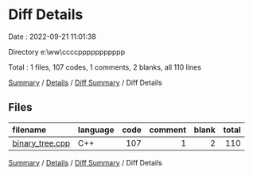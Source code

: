 # Diff Details

Date : 2022-09-21 11:01:38

Directory e:\\ww\\ccccppppppppppp

Total : 1 files,  107 codes, 1 comments, 2 blanks, all 110 lines

[Summary](results.md) / [Details](details.md) / [Diff Summary](diff.md) / Diff Details

## Files
| filename | language | code | comment | blank | total |
| :--- | :--- | ---: | ---: | ---: | ---: |
| [binary_tree.cpp](/binary_tree.cpp) | C++ | 107 | 1 | 2 | 110 |

[Summary](results.md) / [Details](details.md) / [Diff Summary](diff.md) / Diff Details